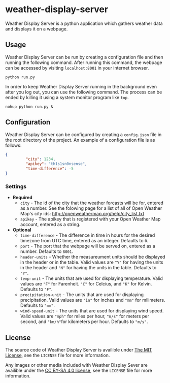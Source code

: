 # weather-display-server
Weather Display Server is a python application which gathers weather data and displays it on a webpage.

## Usage
Weather Display Server can be run by creating a configuration file and then running the following command. After running this command, the webpage can be accessed by visiting `localhost:8001` in your internet browser.

```
python run.py
```

In order to keep Weather Display Server running in the background even after you log out, you can use the following command. The process can be ended by killing it using a system monitor program like `top`.

```
nohup python run.py &
```

## Configuration
Weather Display Server can be configured by creating a `config.json` file in the root directory of the project. An example of a configuration file is as follows:

```json
{                                                                               
         "city": 1234,                                                        
         "apikey": "th1s1sn0nsense",                           
         "time-difference": -5                                                   
}
```

### Settings
* **Required**
  * `city` - The id of the city that the weather forcasts will be for, entered as a number. See the folowing page for a list of all of Open Weather Map's city ids: http://openweathermap.org/help/city_list.txt
  * `apikey` - The apikey that is registered with your Open Weather Map account, entered as a string.
* **Optional**
  * `time-difference` - The difference in time in hours for the desired timezone from UTC time, entered as an integer. Defaults to `0`.
  * `port` - The port that the webpage will be served on, entered as a number. Defaults to `8001`.
  * `header-units` - Whether the measureument units should be displayed in the header or in the table. Valid values are `"Y"` for having the units in the header and `"N"` for having the units in the table. Defaults to `"Y"`.
  * `temp-unit` - The units that are used for displaying temperature. Valid values are `"F"` for Farenheit. `"C"` for Celcius, and `"K"` for Kelvin. Defaults to `"F"`.
  * `precipitation-unit` - The units that are used for displaying precipitation. Valid values are `"in"` for inches and `"mm"` for milimeters. Defaults to `"mm"`.
  * `wind-speed-unit` - The units that are used for displaying wind speed. Valid values are `"mph"` for miles per hour, `"m/s"` for meters per second, and `"km/h"`for kilometers per hour. Defaults to `"m/s"`.

## License
The source code of Weather Display Server is availible under [The MIT License](http://opensource.org/licenses/MIT), see the `LICENSE` file for more information.

Any images or other media included with Weather Display Sever are availible under the [CC BY-SA 4.0 license](https://creativecommons.org/licenses/by-sa/4.0/), see the `LICENSE` file for more information.
